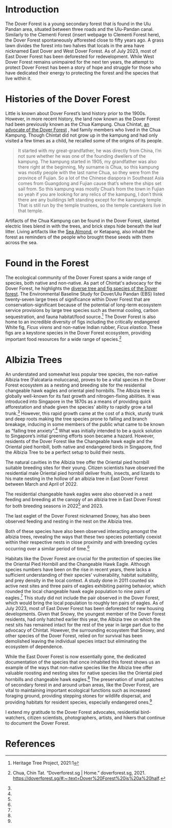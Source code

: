 <param ve-config 
       title="Dover Forest"
       author="Angela Ricasio Hoten"
       banner="https://iiif.wellcomecollection.org/image/V0044770/full/1338%2C/0/default.jpg"
       layout="vertical">

# Introduction 
The Dover Forest is a young secondary forest that is found in the Ulu Pandan area, situated between three roads and the Ulu-Pandan canal. Similarly to the Clementi Forest (insert webpage to Clementi Forest here), the Dover Forest spontaneously afforested close to fifty years ago. A grass lawn divides the forest into two halves that locals in the area have nicknamed East Dover and West Dover Forest. As of July 2023, most of East Dover Forest has been deforested for redevelopment. While West Dover Forest remains unimpaired for the next ten years, the attempt to protect Dover Forest has been a story of hope and struggle for those who have dedicated their energy to protecting the forest and the species that live within it. 

# Histories of the Dover Forest
Little is known about Dover Forest’s land history prior to the 1900s. However, in more recent history, the land now known as the Dover Forest had been previously known as the Chua Kampung. Chua Chintat, [an advocate of the Dover Forest](https://www.youtube.com/watch?v=jnFJPVYcZEE&t=14s) , had family members who lived in the Chua Kampung. Though Chintat did not grow up in the kampung and had only visited a few times as a child, he recalled some of the origins of its people.

>It started with my great-grandfather, he was directly from China, I’m not sure whether he was one of the founding dwellers of the kampung. The kampung started in 1905, my grandfather was also there right at the beginning, My surname is Chua, so this kampung was mostly people with the last name Chua, so they were from the province of Fujian. So a lot of the Chinese diaspora in Southeast Asia comes from Guangdong and Fujian cause that’s where the ships set sail from. So this kampung was mostly Chua’s from the town in Fujian so yeah if you are looking for any relics of the kampung, I don’t think there are any buildings left standing except for the kampung temple. That is still run by the temple trustees, so the temple caretakers live in that temple.

Artifacts of the Chua Kampung can be found in the Dover Forest, slanted electric lines blend in with the trees, and brick steps hide beneath the leaf litter. Living artifacts like the [Sea Almond](https://www.nparks.gov.sg/florafaunaweb/flora/3/1/3181), or Ketapang, also inhabit the forest as reminders of the people who brought these seeds with them across the sea. 

# Found in the Forest
The ecological community of the Dover Forest spans a wide range of species, both native and non-native. As part of Chintat's advocacy for the Dover Forest, he highlights the [diverse tree and fig species of the Dover forest](https://doverforest.sg/oldindex.html). The Environmental Baseline Study for Dover/Ulu Pandan (EBS) listed twenty-seven large trees of significance within Dover Forest that are conservation-significant because of the potential of long-term ecosystem service provisions by large tree species such as thermal cooling, carbon sequestration, and fauna habitat/food source.[^1] The Dover Forest is also home to an incredible diversity of figs including the critically endangered White fig, <span eid="Q2717818">*Ficus virens*</span> and non-native Indian rubber, <span eid="Q79947417">*Ficus elastica*</span>. These figs are a keystone species in the Dover Forest ecosystem, providing important food resources for a wide range of species.[^2]

# Albizia Trees
An understated and somewhat less popular tree species, the non-native Albizia tree (Falcataria moluccana), proves to be a vital species in the Dover Forest ecosystem as a nesting and breeding site for the residential changeable hawk eagles and oriental pied hornbills. The Albizia tree is globally well-known for its fast growth and nitrogen-fixing abilities. It was introduced into Singapore in the 1870s as a means of providing quick afforestation and shade given the species’ ability to rapidly grow a tall trunk.[^3] However, this rapid growth came at the cost of a thick, sturdy trunk and deep roots making the tree species prone to falling and branch breakage, inducing in some members of the public what came to be known as “falling tree anxiety”.[^4] What was initially intended to be a quick solution to Singapore’s initial greening efforts soon became a hazard. However, residents of the Dover Forest like the Changeable hawk eagle and the Oriental pied hornbill, both native and endangered birds in Singapore, find the Albizia Tree to be a perfect setup to build their nests. 

The natural cavities in the Albizia tree offer the Oriental pied hornbill suitable breeding sites for their young. Citizen scientists have observed the residential male Oriental pied hornbill deliver fruits, insects, and lizards to his mate nesting in the hollow of an albizia tree in East Dover Forest between March and April of 2022.

The residential changeable hawk eagles were also observed in a nest feeding and breeding at the canopy of an albizia tree in East Dover Forest for both breeding seasons in 2022[^5] and 2023. <param ve-video id="bhGI4novI0g" title="25 March 2022 - First sighting of Changeable Hawk-eaglet @ Dover Forest East">

The last eaglet of the Dover Forest nicknamed Snowy, has also been observed feeding and nesting in the nest on the Albizia tree. <param ve-video id="BbvOcBZCudQ" title="13-day old changeable hawk-eagle chick"> 

Both of these species have also been observed interacting amongst the albizia trees, revealing the ways that these two species potentially coexist within their respective nests in close proximity and with breeding cycles occurring over a similar period of time.[^6] <param ve-video id="JW1RckgM_1w" title="1 April 2022 - Changeable Hawk-eagle (CHE) vs Oriental Pied Hornbill (OPH) @ Dover Forest East"> 

Habitats like the Dover Forest are crucial for the protection of species like the Oriental Pied Hornbill and the Changeable Hawk Eagle. Although species numbers have been on the rise in recent years, there lacks a sufficient understanding of their species' vulnerability, habitat suitability, and prey density in the local context. A study done in 2011 counted six active nest sites and three pairs of eagles exhibiting pairing behavior, which rounded the local changeable hawk eagle population to nine pairs of eagles.[^7] This study did not include the pair observed in the Dover Forest, which would bring the local population to roughly ten pairs of eagles. As of July 2023, most of East Dover Forest has been deforested for new housing developments. Given that Snowy, the youngest member of the Dover Forest residents, had only hatched earlier this year, the Albizia tree on which the nest sits has remained intact for the rest of the year in large part due to the advocacy of Chintat. However, the surrounding ecosystem that Snowy, and other species of the Dover Forest, relied on for survival has been demolished leaving the individual species intact but eliminating the ecosystem of dependence.

While the East Dover Forest is now essentially gone, the dedicated documentation of the species that once inhabited this forest shows us an example of the ways that non-native species like the Albizia tree offer valuable roosting and nesting sites for native species like the Oriental pied hornbills and changeable hawk eagles.[^8] The preservation of small patches of secondary forest in and around urban areas, like the Dover Forest, are vital to maintaining important ecological functions such as increased foraging ground, providing stepping stones for wildlife dispersal, and providing habitats for resident species, especially endangered ones.[^9] 


I extend my gratitude to the Dover Forest advocates, residential bird-watchers, citizen scientists, photographers, artists, and hikers that continue to document the Dover Forest. 


# References 
[^1]: Heritage Tree Project,  2021:1
[^2]: Chua, Chin Tat. “Doverforest.sg | Home.” doverforest.sg, 2021. https://doverforest.sg/#:~:text=Dover%20Forest%20is%20a%20half.
[^3]: 
[^4]: 
[^5]: 
[^6]: 
[^7]: 
[^8]: 
[^9]: 
